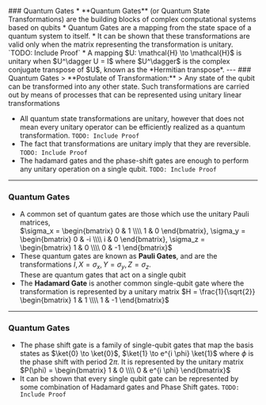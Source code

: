 <section data-markdown>
### Quantum Gates
* **Quantum Gates** (or Quantum State Transformations) are the building blocks of complex computational systems based on qubits
* Quantum Gates are a mapping from the state space of a quantum system to itself.
* It can be shown that these transformations are valid only when the matrix representing the transformation is unitary. `TODO: Include Proof`
* A mapping $U: \mathcal{H} \to \mathcal{H}$ is unitary when $U^\dagger U = I$ where $U^\dagger$ is the complex conjugate transpose of $U$, known as the *Hermitian transpose*.
---
### Quantum Gates
> **Postulate of Transformation:**  
> Any state of the qubit can be transformed into any other state. Such transformations are carried out by means of processes that can be represented using unitary linear transformations

* All quantum state transformations are unitary, however that does not mean every unitary operator can be efficiently realized as a quantum transformation. `TODO: Include Proof`
* The fact that transformations are unitary imply that they are reversible. `TODO: Include Proof`
* The hadamard gates and the phase-shift gates are enough to perform any unitary operation on a single qubit. `TODO: Include Proof`
---
### Quantum Gates
* A common set of quantum gates are those which use the unitary Pauli matrices,   
   $\sigma_x = \begin{bmatrix} 0 & 1 \\\\ 1 & 0 \end{bmatrix}, \sigma_y = \begin{bmatrix} 0 & -i \\\\ i & 0 \end{bmatrix}, \sigma_z = \begin{bmatrix} 1 & 0 \\\\ 0 & -1 \end{bmatrix}$
* These quantum gates are known as **Pauli Gates**, and are the transformations $I, X=\sigma_x, Y = \sigma_y, Z = \sigma_z$.  
  These are quantum gates that act on a single qubit
* The **Hadamard Gate** is another common single-qubit gate where the transformation is represented by a unitary matrix $H = \frac{1}{\sqrt{2}} \begin{bmatrix} 1 & 1 \\\\ 1 & -1 \end{bmatrix}$
---
### Quantum Gates
* The phase shift gate is a family of single-qubit gates that map the basis states as $\ket{0} \to \ket{0}$, $\ket{1} \to e^{i \phi} \ket{1}$ where $\phi$ is the phase shift with period $2 \pi$. It is represented by the unitary matrix $P(\phi) = \begin{bmatrix} 1 & 0 \\\\ 0 & e^{i \phi} \end{bmatrix}$
* It can be shown that every single qubit gate can be represented by some combination of Hadamard gates and Phase Shift gates. `TODO: Include Proof`

</section>
